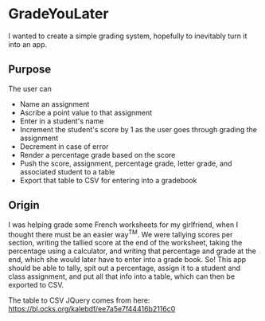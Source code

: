 # GradeYouLater
I wanted to create a simple grading system, hopefully to inevitably turn it into an app.

## Purpose
The user can

- Name an assignment
- Ascribe a point value to that assignment
- Enter in a student's name
- Increment the student's score by 1 as the user goes through grading the assignment
- Decrement in case of error
- Render a percentage grade based on the score
- Push the score, assignment, percentage grade, letter grade, and associated student to a table
- Export that table to CSV for entering into a gradebook

## Origin

I was helping grade some French worksheets for my girlfriend, when I thought there must be an easier way<sup>TM</sup>. We were tallying scores per section, writing the tallied score at the end of the worksheet, taking the percentage using a calculator, and writing that percentage and grade at the end, which she would later have to enter into a grade book. So! This app should be able to tally, spit out a percentage, assign it to a student and class assignment, and put all that info into a table, which can then be exported to CSV.

The table to CSV JQuery comes from here: https://bl.ocks.org/kalebdf/ee7a5e7f44416b2116c0
